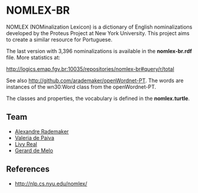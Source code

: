 
# NOMLEX-BR

NOMLEX (NOMinalization Lexicon) is a dictionary of English
nominalizations developed by the Proteus Project at New York
University. This project aims to create a similar resource
for Portuguese.

The last version with 3,396 nominalizations is available in the
**nomlex-br.rdf** file. More statistics at:

http://logics.emap.fgv.br:10035/repositories/nomlex-br#query/r/total

See also http://github.com/arademaker/openWordnet-PT. The words are
instances of the wn30:Word class from the openWordnet-PT.

The classes and properties, the vocabulary is defined in the
**nomlex.turtle**.

## Team

- [Alexandre Rademaker](http://arademaker.github.io)
- [Valeria de Paiva](http://www.valeriadepaiva.org)
- [Livy Real](http://livyreal.com)
- [Gerard de Melo](http://demelo.org)

## References

- http://nlp.cs.nyu.edu/nomlex/
